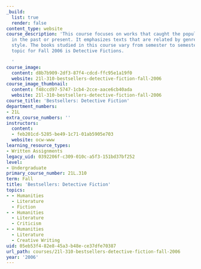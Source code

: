 ```yaml
---
_build:
  list: true
  render: false
content_type: website
course_description: 'This course focuses on works that caught the popular imagination
  in the past or present. It emphasizes texts that are related by genre, theme or
  style. The books studied in this course vary from semester to semester, and the
  topic for Fall 2006 is Detective Fictions.

  '
course_image:
  content: d8b7b909-2df3-87f4-cdcd-ffc95e1a19f0
  website: 21l-310-bestsellers-detective-fiction-fall-2006
course_image_thumbnail:
  content: f48ccd97-5747-1cb4-2cce-aace6cb40ada
  website: 21l-310-bestsellers-detective-fiction-fall-2006
course_title: 'Bestsellers: Detective Fiction'
department_numbers:
- 21L
extra_course_numbers: ''
instructors:
  content:
  - feb201cd-5285-be49-1c71-01ab5905e703
  website: ocw-www
learning_resource_types:
- Written Assignments
legacy_uid: 0392206f-c309-010c-a5f3-151bd37bf252
level:
- Undergraduate
primary_course_number: 21L.310
term: Fall
title: 'Bestsellers: Detective Fiction'
topics:
- - Humanities
  - Literature
  - Fiction
- - Humanities
  - Literature
  - Criticism
- - Humanities
  - Literature
  - Creative Writing
uid: 05eb53f4-82e8-45a3-b48e-ce37dfe70387
url_path: courses/21l-310-bestsellers-detective-fiction-fall-2006
year: '2006'
---
```

